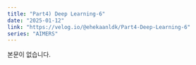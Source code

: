 ```yaml
---
title: "Part4) Deep Learning-6"
date: "2025-01-12"
link: "https://velog.io/@ehekaanldk/Part4-Deep-Learning-6"
series: "AIMERS"
---
```


본문이 없습니다.
